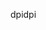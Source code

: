 <span data-ttu-id="19818-101">dpi</span><span class="sxs-lookup"><span data-stu-id="19818-101">dpi</span></span>
